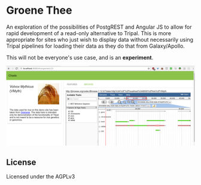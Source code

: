 # Groene Thee

An exploration of the possibilities of PostgREST and Angular JS to allow for
rapid development of a read-only alternative to Tripal. This is more
appropriate for sites who just wish to display data without necessarily using
Tripal pipelines for loading their data as they do that from Galaxy/Apollo.

This will not be everyone's use case, and is an **experiment**.

![Example embedded JBrowse](./images/screenshot.png)

## License

Licensed under the AGPLv3
